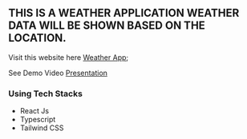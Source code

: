 ## THIS IS A WEATHER APPLICATION WEATHER DATA WILL BE SHOWN BASED ON THE LOCATION.

Visit this website here [Weather App](https://apps-weather.netlify.app/);

See Demo Video [Presentation](https://www.loom.com/share/6b7c971e845f40678a727eae822832e8?sid=863478fe-0c9c-4710-999a-3e9ac23e8372)

### Using Tech Stacks

* React Js
* Typescript
* Tailwind CSS

